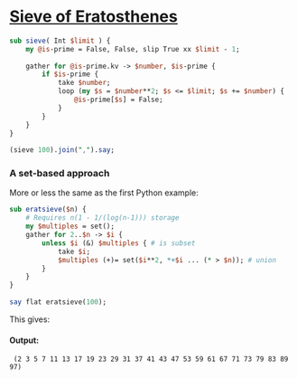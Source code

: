 [1]: https://rosettacode.org/wiki/Sieve_of_Eratosthenes

# [Sieve of Eratosthenes][1]

```perl
sub sieve( Int $limit ) {
    my @is-prime = False, False, slip True xx $limit - 1;
 
    gather for @is-prime.kv -> $number, $is-prime {
        if $is-prime {
            take $number;
            loop (my $s = $number**2; $s <= $limit; $s += $number) {
                @is-prime[$s] = False;
            }
        }
    }
}
 
(sieve 100).join(",").say;
```


### A set-based approach



More or less the same as the first Python example:

```perl
sub eratsieve($n) {
    # Requires n(1 - 1/(log(n-1))) storage
    my $multiples = set();
    gather for 2..$n -> $i {
        unless $i (&) $multiples { # is subset
            take $i;
            $multiples (+)= set($i**2, *+$i ... (* > $n)); # union
        }
    }
}
 
say flat eratsieve(100);
```


This gives:


#### Output:
```
 (2 3 5 7 11 13 17 19 23 29 31 37 41 43 47 53 59 61 67 71 73 79 83 89 97)
```
